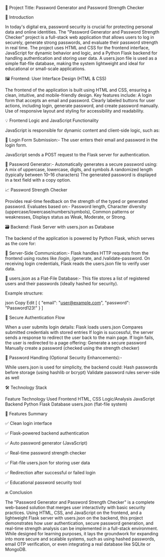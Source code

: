 🔐 Project Title: Password Generator and Password Strength Checker

📘 Introduction

In today's digital era, password security is crucial for protecting personal data and online identities. The "Password Generator and Password Strength Checker" project is a full-stack web application that allows users to log in securely, generate strong passwords, and evaluate their password strength in real time. The project uses HTML and CSS for the frontend interface, JavaScript for dynamic behavior and logic, and a Python Flask backend for handling authentication and storing user data. A users.json file is used as a simple flat-file database, making the system lightweight and ideal for educational or small-scale applications.

🖼️ Frontend: User Interface Design (HTML & CSS)

The frontend of the application is built using HTML and CSS, ensuring a clean, intuitive, and mobile-friendly design. Key features include:
A login form that accepts an email and password.
Clearly labeled buttons for user actions, including login, generate password, and create password manually.
Use of responsive layout and styling for accessibility and readability.

💡 Frontend Logic and JavaScript Functionality

JavaScript is responsible for dynamic content and client-side logic, such as:

🔐 Login Form Submission:- 
The user enters their email and password in the login form.

JavaScript sends a POST request to the Flask server for authentication.

🔧 Password Generator:- 
Automatically generates a secure password using:
A mix of uppercase, lowercase, digits, and symbols
A randomized length (typically between 10–16 characters)
The generated password is displayed in a text field with a copy option.

📈 Password Strength Checker

Provides real-time feedback on the strength of the typed or generated password.
Evaluates based on:- 
Password length, 
Character diversity (uppercase/lowercase/numbers/symbols), 
Common patterns or weaknesses, 
Displays status as Weak, Moderate, or Strong.

🗃️ Backend: Flask Server with users.json as Database

The backend of the application is powered by Python Flask, which serves as the core for:

📡 Server-Side Communication:- 
Flask handles HTTP requests from the frontend using routes like /login, /generate, and /validate-password.
On receiving login credentials, Flask reads the users.json file to verify user data.

🧾 users.json as a Flat-File Database:- 
This file stores a list of registered users and their passwords (ideally hashed for security).

Example structure:

json
Copy
Edit
[
  {
    "email": "user@example.com",
    "password": "Password123!"
  }
]

🔐 Secure Authentication Flow

When a user submits login details: 
Flask loads users.json
Compares submitted credentials with stored entries
If login is successful, the server sends a response to redirect the user back to the main page.
If login fails, the user is redirected to a page offering:
Generate a secure password
Manually create a password (checked using the strength checker)

🧪 Password Handling (Optional Security Enhancements):-

While users.json is used for simplicity, the backend could:
Hash passwords before storage (using hashlib or bcrypt)
Validate password rules server-side as well

🛠️ Technology Stack

Feature	Technology Used
Frontend	HTML, CSS
Logic/Analysis	JavaScript
Backend	Python Flask
Database	users.json (flat-file system)

🎯 Features Summary

✅ Clean login interface

✅ Flask-powered backend authentication

✅ Auto password generator (JavaScript)

✅ Real-time password strength checker

✅ Flat-file users.json for storing user data

✅ Redirection after successful or failed login

✅ Educational password security tool

🔚 Conclusion

The "Password Generator and Password Strength Checker" is a complete web-based solution that merges user interactivity with basic security practices. Using HTML, CSS, and JavaScript on the frontend, and a lightweight Flask server with users.json on the backend, this project demonstrates how user authentication, secure password generation, and real-time strength analysis can be implemented in a full-stack environment. While designed for learning purposes, it lays the groundwork for expanding into more secure and scalable systems, such as using hashed passwords, email OTP verification, or even integrating a real database like SQLite or MongoDB.
